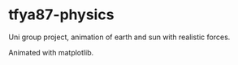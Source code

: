 # tfya87-physics
Uni group project, animation of earth and sun with realistic forces.

Animated with matplotlib.
